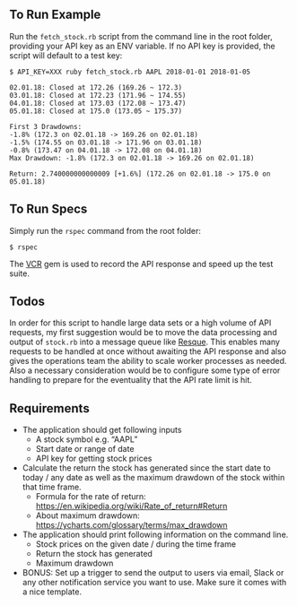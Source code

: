 ## To Run Example
Run the `fetch_stock.rb` script from the command line in the root folder, providing your API key as an ENV variable. If no API key is provided, the script will default to a test key:

```
$ API_KEY=XXX ruby fetch_stock.rb AAPL 2018-01-01 2018-01-05

02.01.18: Closed at 172.26 (169.26 ~ 172.3)
03.01.18: Closed at 172.23 (171.96 ~ 174.55)
04.01.18: Closed at 173.03 (172.08 ~ 173.47)
05.01.18: Closed at 175.0 (173.05 ~ 175.37)

First 3 Drawdowns:
-1.8% (172.3 on 02.01.18 -> 169.26 on 02.01.18)
-1.5% (174.55 on 03.01.18 -> 171.96 on 03.01.18)
-0.8% (173.47 on 04.01.18 -> 172.08 on 04.01.18)
Max Drawdown: -1.8% (172.3 on 02.01.18 -> 169.26 on 02.01.18)

Return: 2.740000000000009 [+1.6%] (172.26 on 02.01.18 -> 175.0 on 05.01.18)
```

## To Run Specs
Simply run the `rspec` command from the root folder:

```
$ rspec
```

The [VCR](https://github.com/vcr/vcr) gem is used to record the API response and speed up the test suite.

## Todos
In order for this script to handle large data sets or a high volume of API requests, my first suggestion would be to move the data processing and output of `stock.rb` into a message queue like [Resque](https://github.com/resque/resque). This enables many requests to be handled at once without awaiting the API response and also gives the operations team the ability to scale worker processes as needed. Also a necessary consideration would be to configure some type of error handling to prepare for the eventuality that the API rate limit is hit.

## Requirements
- The application should get following inputs
  - A stock symbol e.g. “AAPL”
  - Start date or range of date
  - API key for getting stock prices
- Calculate the return the stock has generated since the start date to today / any date as
well as the maximum drawdown of the stock within that time frame.
  - Formula for the rate of return:
https://en.wikipedia.org/wiki/Rate_of_return#Return
  - About maximum drawdown: https://ycharts.com/glossary/terms/max_drawdown
- The application should print following information on the command line.
  - Stock prices on the given date / during the time frame
  - Return the stock has generated
  - Maximum drawdown
- BONUS: Set up a trigger to send the output to users via email, Slack or any other
notification service you want to use. Make sure it comes with a nice template.
